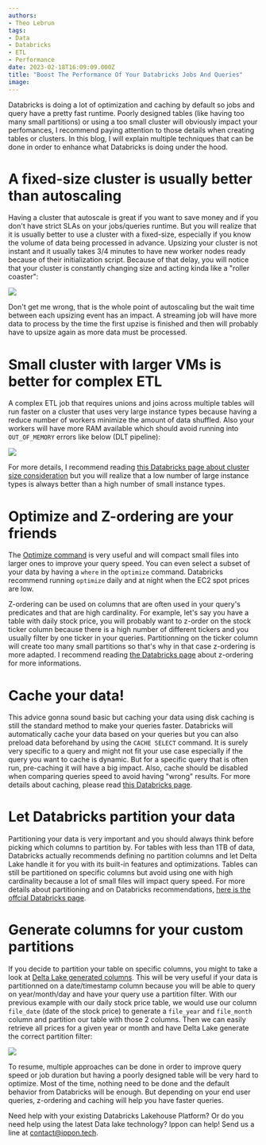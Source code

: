 ```yaml
---
authors:
- Theo Lebrun
tags:
- Data
- Databricks
- ETL
- Performance
date: 2023-02-18T16:09:09.000Z
title: "Boost The Performance Of Your Databricks Jobs And Queries"
image: 
---
```


Databricks is doing a lot of optimization and caching by default so jobs and query have a pretty fast runtime. Poorly designed tables (like having too many small partitions) or using a too small cluster will obviously impact your perfomances, I recommend paying attention to those details when creating tables or clusters. In this blog, I will explain multiple techniques that can be done in order to enhance what Databricks is doing under the hood.

# A fixed-size cluster is usually better than autoscaling

Having a cluster that autoscale is great if you want to save money and if you don't have strict SLAs on your jobs/queries runtime. But you will realize that it is usually better to use a cluster with a fixed-size, especially if you know the volume of data being processed in advance. Upsizing your cluster is not instant and it usually takes 3/4 minutes to have new worker nodes ready because of their initialization script. Because of that delay, you will notice that your cluster is constantly changing size and acting kinda like a "roller coaster":

![](https://raw.githubusercontent.com/Falydoor/blog-usa/blog-tips-and-optimization-databricks/images/2023/02/databricks-autoscaling.png)

Don't get me wrong, that is the whole point of autoscaling but the wait time between each upsizing event has an impact. A streaming job will have more data to process by the time the first upzise is finished and then will probably have to upsize again as more data must be processed.

# Small cluster with larger VMs is better for complex ETL

A complex ETL job that requires unions and joins across multiple tables will run faster on a cluster that uses very large instance types because having a reduce number of workers minimize the amount of data shuffled. Also your workers will have more RAM available which should avoid running into `OUT_OF_MEMORY` errors like below (DLT pipeline):

![](https://raw.githubusercontent.com/Falydoor/blog-usa/blog-tips-and-optimization-databricks/images/2023/02/databricks-out-of-memory.png)

For more details, I recommend reading [this Databricks page about cluster size consideration](https://docs.databricks.com/clusters/cluster-config-best-practices.html#cluster-sizing-considerations) but you will realize that a low number of large instance types is always better than a high number of small instance types.

# Optimize and Z-ordering are your friends

The [Optimize command](https://docs.databricks.com/delta/optimize.html) is very useful and will compact small files into larger ones to improve your query speed. You can even select a subset of your data by having a `where` in the `optimize` command. Databricks recommend running `optimize` daily and at night when the EC2 spot prices are low.

Z-ordering can be used on columns that are often used in your query's predicates and that are high cardinality. For example, let's say you have a table with daily stock price, you will probably want to z-order on the stock ticker column because there is a high number of different tickers and you usually filter by one ticker in your queries. Partitionning on the ticker column will create too many small partitions so that's why in that case z-ordering is more adapted. I recommend reading [the Databricks page](https://docs.databricks.com/delta/data-skipping.html#what-is-z-ordering) about z-ordering for more informations.

# Cache your data!

This advice gonna sound basic but caching your data using disk caching is still the standard method to make your queries faster. Databricks will automatically cache your data based on your queries but you can also preload data beforehand by using the `CACHE SELECT` command. It is surely very specific to a query and might not fit your use case especially if the query you want to cache is dynamic. But for a specific query that is often run, pre-caching it will have a big impact. Also, cache should be disabled when comparing queries speed to avoid having "wrong" results. For more details about caching, please read [this Databricks page](https://docs.databricks.com/optimizations/disk-cache.html).

# Let Databricks partition your data

Partitioning your data is very important and you should always think before picking which columns to partition by. For tables with less than 1TB of data, Databricks actually recommends defining no partition columns and let Delta Lake handle it for you with its built-in features and optimizations. Tables can still be partitioned on specific columns but avoid using one with high cardinality because a lot of small files will impact query speed. For more details about partitioning and on Databricks recommendations, [here is the offcial Databricks page](https://docs.databricks.com/tables/partitions.html).

# Generate columns for your custom partitions

If you decide to partition your table on specific columns, you might to take a look at [Delta Lake generated columns](https://docs.databricks.com/delta/generated-columns.html). This will be very useful if your data is partitionned on a date/timestamp column because you will be able to query on year/month/day and have your query use a partition filter. With our previous example with our daily stock price table, we would use our column `file_date` (date of the stock price) to generate a `file_year` and `file_month` column and partition our table with those 2 columns. Then we can easily retrieve all prices for a given year or month and have Delta Lake generate the correct partition filter:

![](https://raw.githubusercontent.com/Falydoor/blog-usa/blog-tips-and-optimization-databricks/images/2023/02/databricks-generated-columns.png)

To resume, multiple approaches can be done in order to improve query speed or job duration but having a poorly designed table will be very hard to optimize. Most of the time, nothing need to be done and the default behavior from Databricks will be enough. But depending on your end user queries, z-ordering and caching will help you have faster queries.

Need help with your existing Databricks Lakehouse Platform? Or do you need help using the latest Data lake technology? Ippon can help! Send us a line at [contact@ippon.tech](mailto:contact@ippon.tech).